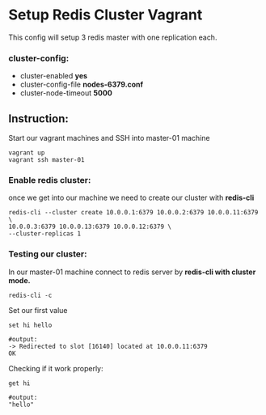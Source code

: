 # Setup Redis Cluster Vagrant

This config will setup 3 redis master with one replication each.

### <b>cluster-config:</b>

- cluster-enabled <b>yes</b>
- cluster-config-file <b>nodes-6379.conf</b>
- cluster-node-timeout <b>5000</b>

## <b>Instruction:</b>

Start our vagrant machines and SSH into master-01 machine

    vagrant up
    vagrant ssh master-01

### <b>Enable redis cluster:</b>

once we get into our machine we need to create our cluster with <b>redis-cli</b>

    redis-cli --cluster create 10.0.0.1:6379 10.0.0.2:6379 10.0.0.11:6379  \
    10.0.0.3:6379 10.0.0.13:6379 10.0.0.12:6379 \
    --cluster-replicas 1

### <b> Testing our cluster: </b>

In our master-01 machine connect to redis server by <b>redis-cli with cluster mode.</b>

    redis-cli -c

Set our first value

    set hi hello

    #output: 
    -> Redirected to slot [16140] located at 10.0.0.11:6379
    OK

Checking if it work properly:

    get hi
    
    #output:
    "hello"